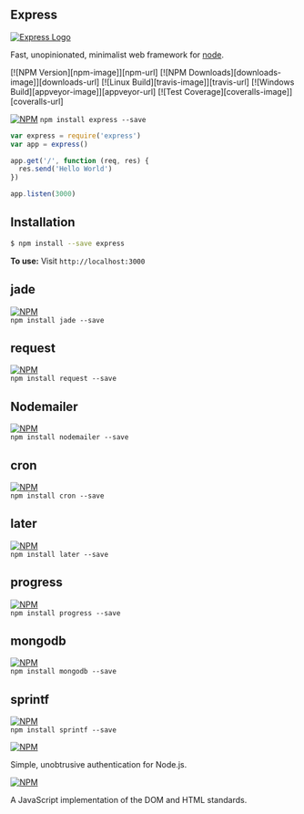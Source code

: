 Express
---

[![Express Logo](https://i.cloudup.com/zfY6lL7eFa-3000x3000.png)](http://expressjs.com/)

  Fast, unopinionated, minimalist web framework for [node](http://nodejs.org).

  [![NPM Version][npm-image]][npm-url]
  [![NPM Downloads][downloads-image]][downloads-url]
  [![Linux Build][travis-image]][travis-url]
  [![Windows Build][appveyor-image]][appveyor-url]
  [![Test Coverage][coveralls-image]][coveralls-url]


[![NPM](https://nodei.co/npm/express.png?downloads=true&stars=true)](https://www.npmjs.com/package/express)
`npm install express --save`  

```js
var express = require('express')
var app = express()

app.get('/', function (req, res) {
  res.send('Hello World')
})

app.listen(3000)
```

## Installation

```bash
$ npm install --save express  
```
**To use:**
Visit `http://localhost:3000`  


jade
---
[![NPM](https://nodei.co/npm/jade.png?downloads=true&stars=true)](https://www.npmjs.com/package/jade)  
`npm install jade --save`  


request
---
[![NPM](https://nodei.co/npm/request.png?downloads=true&stars=true)](https://www.npmjs.com/package/request)  
`npm install request --save`  


Nodemailer
---
[![NPM](https://nodei.co/npm/nodemailer.png?downloads=true&stars=true)](https://www.npmjs.com/package/nodemailer)  
`npm install nodemailer --save`  


cron
---
[![NPM](https://nodei.co/npm/cron.png?downloads=true&stars=true)](https://www.npmjs.com/package/cron)  
`npm install cron --save`  


later
---
[![NPM](https://nodei.co/npm/later.png?downloads=true&stars=true)](https://www.npmjs.com/package/later)  
`npm install later --save`  

progress
---
[![NPM](https://nodei.co/npm/progress.png?downloads=true&stars=true)](https://www.npmjs.com/package/progress)  
`npm install progress --save`  

mongodb
---
[![NPM](https://nodei.co/npm/mongodb.png?downloads=true&stars=true)](https://www.npmjs.com/package/mongodb)  
`npm install mongodb --save`  

sprintf
---
[![NPM](https://nodei.co/npm/sprintf.png?downloads=true&stars=true)](https://www.npmjs.com/package/sprintf)  
`npm install sprintf --save`  


[![NPM](https://nodei.co/npm/passport.png?downloads=true&stars=true)](https://www.npmjs.com/package/passport)  

Simple, unobtrusive authentication for Node.js.  


[![NPM](https://nodei.co/npm/jsdom.png?downloads=true&stars=true)](https://www.npmjs.com/package/jsdom)  

A JavaScript implementation of the DOM and HTML standards.      
